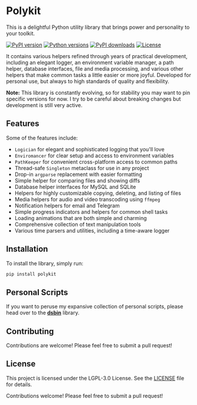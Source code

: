 # Polykit

This is a delightful Python utility library that brings power and personality to your toolkit.

[![PyPI version](https://img.shields.io/pypi/v/polykit.svg)](https://pypi.org/project/polykit/)
[![Python versions](https://img.shields.io/pypi/pyversions/polykit.svg)](https://pypi.org/project/polykit/)
[![PyPI downloads](https://img.shields.io/pypi/dm/polykit.svg)](https://pypi.org/project/polykit/)
[![License](https://img.shields.io/pypi/l/polykit.svg)](https://github.com/dannystewart/polykit/blob/main/LICENSE)

It contains various helpers refined through years of practical development, including an elegant logger, an environment variable manager, a path helper, database interfaces, file and media processing, and various other helpers that make common tasks a little easier or more joyful. Developed for personal use, but always to high standards of quality and flexibility.

**Note:** This library is constantly evolving, so for stability you may want to pin specific versions for now. I try to be careful about breaking changes but development is still very active.

## Features

Some of the features include:

- `Logician` for elegant and sophisticated logging that you'll love
- `Enviromancer` for clear setup and access to environment variables
- `PathKeeper` for convenient cross-platform access to common paths
- Thread-safe `Singleton` metaclass for use in any project
- Drop-in `argparse` replacement with easier formatting
- Simple helper for comparing files and showing diffs
- Database helper interfaces for MySQL and SQLite
- Helpers for highly customizable copying, deleting, and listing of files
- Media helpers for audio and video transcoding using `ffmpeg`
- Notification helpers for email and Telegram
- Simple progress indicators and helpers for common shell tasks
- Loading animations that are both simple and charming
- Comprehensive collection of text manipulation tools
- Various time parsers and utilities, including a time-aware logger

## Installation

To install the library, simply run:

```bash
pip install polykit
```

## Personal Scripts

If you want to peruse my expansive collection of personal scripts, please head over to the [**dsbin**](https://github.com/dannystewart/dsbin/) library.

## Contributing

Contributions are welcome! Please feel free to submit a pull request!

## License

This project is licensed under the LGPL-3.0 License. See the [LICENSE](https://github.com/dannystewart/polykit/blob/main/LICENSE) file for details.

Contributions welcome! Please feel free to submit a pull request!
